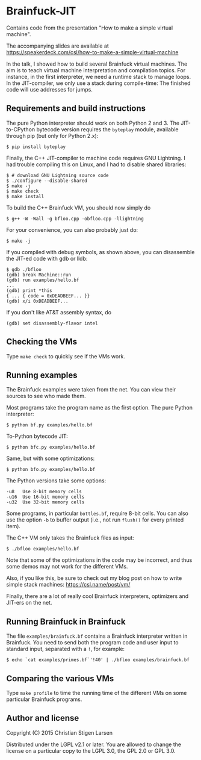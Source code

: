 Brainfuck-JIT
=============

Contains code from the presentation "How to make a simple virtual machine".

The accompanying slides are available at
https://speakerdeck.com/csl/how-to-make-a-simple-virtual-machine

In the talk, I showed how to build several Brainfuck virtual machines.  The aim
is to teach virtual machine interpretation and compilation topics. For
instance, in the first interpreter, we need a runtime stack to manage loops. In
the JIT-compiler, we only use a stack during compile-time: The finished code
will use addresses for jumps.

Requirements and build instructions
-----------------------------------

The pure Python interpreter should work on both Python 2 and 3. The
JIT-to-CPython bytecode version requires the `byteplay` module, available
through pip (but only for Python 2.x):

    $ pip install byteplay

Finally, the C++ JIT-compiler to machine code requires GNU Lightning. I had
trouble compiling this on Linux, and I had to disable shared libraries:

    $ # download GNU Lightning source code
    $ ./configure --disable-shared
    $ make -j
    $ make check
    $ make install

To build the C++ Brainfuck VM, you should now simply do

    $ g++ -W -Wall -g bfloo.cpp -obfloo.cpp -llightning

For your convenience, you can also probably just do:

    $ make -j

If you compiled with debug symbols, as shown above, you can disassemble the
JIT-ed code with gdb or lldb:

    $ gdb ./bfloo
    (gdb) break Machine::run
    (gdb) run examples/hello.bf
    ...
    (gdb) print *this
    { ... { code = 0xDEADBEEF... }}
    (gdb) x/i 0xDEADBEEF...

If you don't like AT&T assembly syntax, do

    (gdb) set disassembly-flavor intel

Checking the VMs
----------------

Type `make check` to quickly see if the VMs work.

Running examples
----------------

The Brainfuck examples were taken from the net. You can view their sources to
see who made them.

Most programs take the program name as the first option. The pure Python
interpreter:

    $ python bf.py examples/hello.bf

To-Python bytecode JIT:

    $ python bfc.py examples/hello.bf

Same, but with some optimizations:

    $ python bfo.py examples/hello.bf

The Python versions take some options:

    -u8   Use 8-bit memory cells
    -u16  Use 16-bit memory cells
    -u32  Use 32-bit memory cells

Some programs, in particular `bottles.bf`, require 8-bit cells.  You can also
use the option `-b` to buffer output (i.e., not run `flush()` for every printed
item).

The C++ VM only takes the Brainfuck files as input:

    $ ./bfloo examples/hello.bf

Note that some of the optimizations in the code may be incorrect, and thus some
demos may not work for the different VMs.

Also, if you like this, be sure to check out my blog post on how to write
simple stack machines: https://csl.name/post/vm/

Finally, there are a lot of really cool Brainfuck interpreters, optimizers and
JIT-ers on the net.

Running Brainfuck in Brainfuck
------------------------------

The file `examples/brainfuck.bf` contains a Brainfuck interpreter written in
Brainfuck.  You need to send both the program code and user input to standard
input, separated with a `!`, for example:

    $ echo `cat examples/primes.bf`'!40' | ./bfloo examples/brainfuck.bf

Comparing the various VMs
-------------------------

Type `make profile` to time the running time of the different VMs on some
particular Brainfuck programs.

Author and license
------------------
Copyright (C) 2015 Christian Stigen Larsen  

Distributed under the LGPL v2.1 or later. You are allowed to change the license
on a particular copy to the LGPL 3.0, the GPL 2.0 or GPL 3.0.
